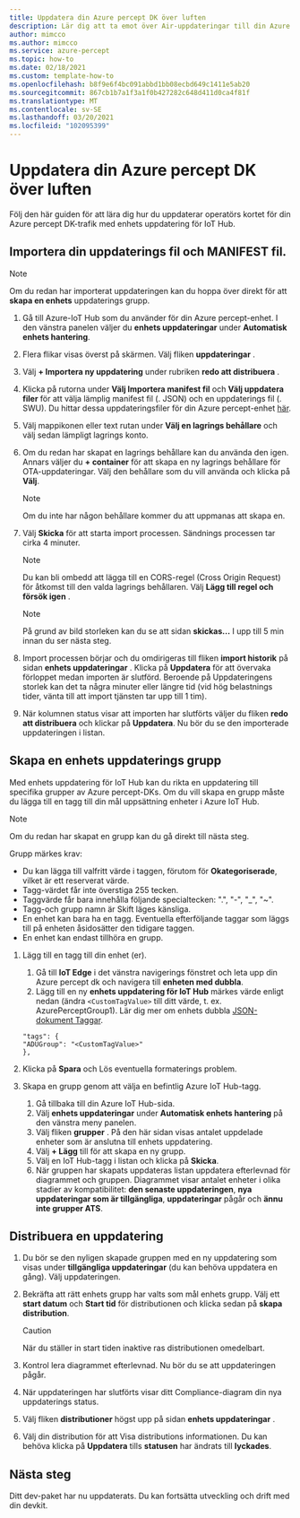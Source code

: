 ```yaml
---
title: Uppdatera din Azure percept DK över luften
description: Lär dig att ta emot över Air-uppdateringar till din Azure percept DK
author: mimcco
ms.author: mimcco
ms.service: azure-percept
ms.topic: how-to
ms.date: 02/18/2021
ms.custom: template-how-to
ms.openlocfilehash: b8f9e6f4bc091abbd1bb08ecbd649c1411e5ab20
ms.sourcegitcommit: 867cb1b7a1f3a1f0b427282c648d411d0ca4f81f
ms.translationtype: MT
ms.contentlocale: sv-SE
ms.lasthandoff: 03/20/2021
ms.locfileid: "102095399"
---
```

# <a name="update-your-azure-percept-dk-over-the-air"></a>Uppdatera din Azure percept DK över luften

Följ den här guiden för att lära dig hur du uppdaterar operatörs kortet för din Azure percept DK-trafik med enhets uppdatering för IoT Hub.

## <a name="import-your-update-file-and-manifest-file"></a>Importera din uppdaterings fil och MANIFEST fil.

> [!NOTE]
> Om du redan har importerat uppdateringen kan du hoppa över direkt för att **skapa en enhets** uppdaterings grupp.

1. Gå till Azure-IoT Hub som du använder för din Azure percept-enhet. I den vänstra panelen väljer du **enhets uppdateringar** under **Automatisk enhets hantering**.
 
1. Flera flikar visas överst på skärmen. Välj fliken **uppdateringar** .
 
1. Välj **+ Importera ny uppdatering** under rubriken **redo att distribuera** .
 
1. Klicka på rutorna under **Välj Importera manifest fil** och **Välj uppdatera filer** för att välja lämplig manifest fil (. JSON) och en uppdaterings fil (. SWU). Du hittar dessa uppdateringsfiler för din Azure percept-enhet [här](https://go.microsoft.com/fwlink/?linkid=2155625).
 
1. Välj mappikonen eller text rutan under **Välj en lagrings behållare** och välj sedan lämpligt lagrings konto.
 
1. Om du redan har skapat en lagrings behållare kan du använda den igen. Annars väljer du **+ container** för att skapa en ny lagrings behållare för OTA-uppdateringar. Välj den behållare som du vill använda och klicka på **Välj**.
 
    >[!Note]
    >Om du inte har någon behållare kommer du att uppmanas att skapa en.
 
1. Välj **Skicka** för att starta import processen. Sändnings processen tar cirka 4 minuter.
 
    >[!Note]
    >Du kan bli ombedd att lägga till en CORS-regel (Cross Origin Request) för åtkomst till den valda lagrings behållaren. Välj **Lägg till regel och försök igen** .
 
    >[!Note]
    >På grund av bild storleken kan du se att sidan **skickas...** I upp till 5 min innan du ser nästa steg.
    
1. Import processen börjar och du omdirigeras till fliken **import historik** på sidan **enhets uppdateringar** . Klicka på **Uppdatera** för att övervaka förloppet medan importen är slutförd. Beroende på Uppdateringens storlek kan det ta några minuter eller längre tid (vid hög belastnings tider, vänta till att import tjänsten tar upp till 1 tim).

1. När kolumnen status visar att importen har slutförts väljer du fliken **redo att distribuera** och klickar på **Uppdatera**. Nu bör du se den importerade uppdateringen i listan.
 
## <a name="create-a-device-update-group"></a>Skapa en enhets uppdaterings grupp
Med enhets uppdatering för IoT Hub kan du rikta en uppdatering till specifika grupper av Azure percept-DKs. Om du vill skapa en grupp måste du lägga till en tagg till din mål uppsättning enheter i Azure IoT Hub.

> [!NOTE]
> Om du redan har skapat en grupp kan du gå direkt till nästa steg.

Grupp märkes krav:
- Du kan lägga till valfritt värde i taggen, förutom för **Okategoriserade**, vilket är ett reserverat värde.
- Tagg-värdet får inte överstiga 255 tecken.
- Taggvärde får bara innehålla följande specialtecken: ".", "-", "_", "~".
- Tagg-och grupp namn är Skift läges känsliga.
- En enhet kan bara ha en tagg. Eventuella efterföljande taggar som läggs till på enheten åsidosätter den tidigare taggen.
- En enhet kan endast tillhöra en grupp.

1. Lägg till en tagg till din enhet (er).
    1. Gå till **IoT Edge** i det vänstra navigerings fönstret och leta upp din Azure percept dk och navigera till **enheten med dubbla**.
    1. Lägg till en ny **enhets uppdatering för IoT Hub** märkes värde enligt nedan (ändra ```<CustomTagValue>``` till ditt värde, t. ex. AzurePerceptGroup1). Lär dig mer om enhets dubbla [JSON-dokument Taggar](https://docs.microsoft.com/azure/iot-hub/iot-hub-devguide-device-twins#device-twins).

    ```
    "tags": {
    "ADUGroup": "<CustomTagValue>"
    },
    ```

 
1. Klicka på **Spara** och Lös eventuella formaterings problem.
 
1. Skapa en grupp genom att välja en befintlig Azure IoT Hub-tagg.
    1. Gå tillbaka till din Azure IoT Hub-sida.
    1. Välj **enhets uppdateringar** under **Automatisk enhets hantering** på den vänstra meny panelen.
    1. Välj fliken **grupper** . På den här sidan visas antalet uppdelade enheter som är anslutna till enhets uppdatering.
    1. Välj **+ Lägg** till för att skapa en ny grupp.
    1. Välj en IoT Hub-tagg i listan och klicka på **Skicka**.
    1. När gruppen har skapats uppdateras listan uppdatera efterlevnad för diagrammet och gruppen. Diagrammet visar antalet enheter i olika stadier av kompatibilitet: **den senaste uppdateringen**, **nya uppdateringar som är tillgängliga**, **uppdateringar** pågår och **ännu inte grupper ATS**.
 

## <a name="deploy-an-update"></a>Distribuera en uppdatering
1. Du bör se den nyligen skapade gruppen med en ny uppdatering som visas under **tillgängliga uppdateringar** (du kan behöva uppdatera en gång). Välj uppdateringen.
 
1. Bekräfta att rätt enhets grupp har valts som mål enhets grupp. Välj ett **start datum** och **Start tid** för distributionen och klicka sedan på **skapa distribution**. 

    >[!CAUTION]
    >När du ställer in start tiden inaktive ras distributionen omedelbart.
 
1. Kontrol lera diagrammet efterlevnad. Nu bör du se att uppdateringen pågår.
 
1. När uppdateringen har slutförts visar ditt Compliance-diagram din nya uppdaterings status.
 
1. Välj fliken **distributioner** högst upp på sidan **enhets uppdateringar** .
 
1. Välj din distribution för att Visa distributions informationen. Du kan behöva klicka på **Uppdatera** tills **statusen** har ändrats till **lyckades**.

## <a name="next-steps"></a>Nästa steg

Ditt dev-paket har nu uppdaterats. Du kan fortsätta utveckling och drift med din devkit.